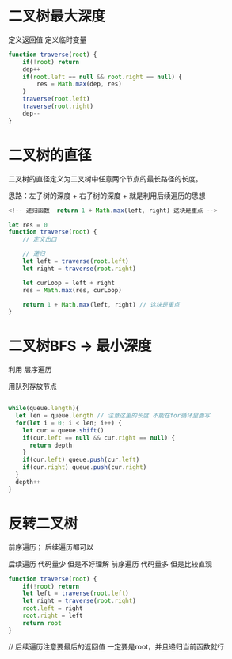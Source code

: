 # 二叉树最大深度
定义返回值
定义临时变量

```js
function traverse(root) {
    if(!root) return
    dep++
    if(root.left == null && root.right == null) {
        res = Math.max(dep, res)
    }
    traverse(root.left)
    traverse(root.right)
    dep--
}
```


# 二叉树的直径
二叉树的直径定义为二叉树中任意两个节点的最长路径的长度。

思路：左子树的深度 + 右子树的深度 + 就是利用后续遍历的思想
     
```js
<!-- 递归函数  return 1 + Math.max(left, right) 这块是重点 -->

let res = 0
function traverse(root) {
    // 定义出口

    // 递归
    let left = traverse(root.left)
    let right = traverse(root.right)

    let curLoop = left + right
    res = Math.max(res, curLoop)

    return 1 + Math.max(left, right) // 这块是重点
}
```


# 二叉树BFS -> 最小深度
 利用 层序遍历

  用队列存放节点
  ```js

  while(queue.length){
    let len = queue.length // 注意这里的长度 不能在for循环里面写
    for(let i = 0; i < len; i++) {
      let cur = queue.shift()
      if(cur.left == null && cur.right == null) {
        return depth
      }
      if(cur.left) queue.push(cur.left)
      if(cur.right) queue.push(cur.right)
    }
    depth++
  }
  ```

# 反转二叉树
前序遍历； 后续遍历都可以

后续遍历 代码量少 但是不好理解
前序遍历 代码量多 但是比较直观

```js
function traverse(root) {
    if(!root) return
    let left = traverse(root.left)
    let right = traverse(root.right)
    root.left = right
    root.right = left
    return root
}
```

// 后续遍历注意要最后的返回值 一定要是root，并且递归当前函数就行
